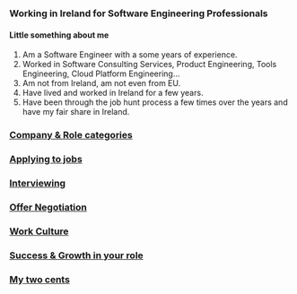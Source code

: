 ### Working in Ireland for Software Engineering Professionals

#### Little something about me
1. Am a Software Engineer with a some years of experience.
2. Worked in Software Consulting Services, Product Engineering, Tools Engineering, Cloud Platform Engineering...
3. Am not from Ireland, am not even from EU.
4. Have lived and worked in Ireland for a few years.
5. Have been through the job hunt process a few times over the years and have my fair share in Ireland.

### [Company & Role categories](./subtopics/categories.md)
### [Applying to jobs](./subtopics/apply.md)
### [Interviewing](./subtopics/interview.md)
### [Offer Negotiation](./subtopics/negotiation.md)
### [Work Culture](./subtopics/culture.md)
### [Success & Growth in your role](./subtopics/success.md)
### [My two cents](./subtopics/cents2.md)